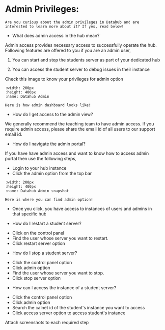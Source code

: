 # Admin Privileges:

```{note}
Are you curious about the admin privileges in Datahub and are interested to learn more about it? If yes, read below!

```

* What does admin access in the hub mean? 

Admin access provides necessary access to successfully operate the hub. Following features are offered to you if you are an admin user,

1. You can start and stop the students server as part of your dedicated hub

2. You can access the student server to debug issues in their instance

Check this image to know your privileges for admin option
```{figure} images/admin.png
:width: 200px
:height: 400px
:name: Datahub Admin

Here is how admin dashboard looks like!
```

* How do I get access to the admin view? 

We generally recommend the teaching team to have admin access. If you require admin access, please share the email id of all users to our support email id. 

* How do I navigate the admin portal?

If you have have admin access and want to know how to access admin portal then use the following steps,

- Login to your hub instance
- Click the admin option from the top bar

```{figure} images/adminaccess.PNG
:width: 200px
:height: 400px
:name: Datahub Admin snapshot

Here is where you can find admin option!
```
- Once  you click, you have access to instances of users and admins in that specific hub

* How do I restart a student server?

- Click on the control panel
- Find the user whose server you want to restart. 
- Click restart server option

* How do I stop a student server?

- Click the control panel option
- Click admin option
- Find the user whose server you want to stop. 
- Click stop server option

* How can I access the instance of a student server?

- Click the control panel option
- Click admin option
- Search the calnet id of the student's instance you want to access
- Click access server option to access student's instance


Attach screenshots to each required step